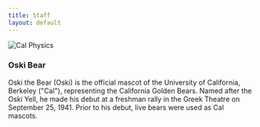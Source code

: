 ```yaml
---
title: Staff
layout: default
---
```


<img src="https://physics.berkeley.edu/sites/default/files/styles/openberkeley_brand_widgets_rectangle/public/communityprinciples_tile.jpg?itok=xEZFtjFW" alt="Cal Physics">
<h3> Oski Bear </h3>
Oski the Bear (Oski) is the official mascot of the University of California, Berkeley ("Cal"), representing the California Golden Bears. Named after the Oski Yell, he made his debut at a freshman rally in the Greek Theatre on September 25, 1941. Prior to his debut, live bears were used as Cal mascots.
